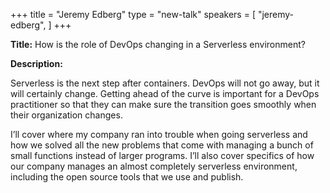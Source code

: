 +++
title = "Jeremy Edberg"
type = "new-talk"
speakers = [
        "jeremy-edberg",
]
+++
<div class="span-15  ">
  <div class="span-15  last ">
  <p><strong>Title:</strong>
How is the role of DevOps changing in a Serverless environment?
</p>

<p><strong>Description:</strong></p>

<p>
Serverless is the next step after containers. DevOps will not go away, but it will certainly change. Getting ahead of the curve is important for a DevOps practitioner so that they can make sure the transition goes smoothly when their organization changes.
</p>
<p>
I’ll cover where my company ran into trouble when going serverless and how we solved all the new problems that come with managing a bunch of small functions instead of larger programs. I’ll also cover specifics of how our company manages an almost completely serverless environment, including the open source tools that we use and publish.
</p>
<p>

</p>


  </div>
</div>